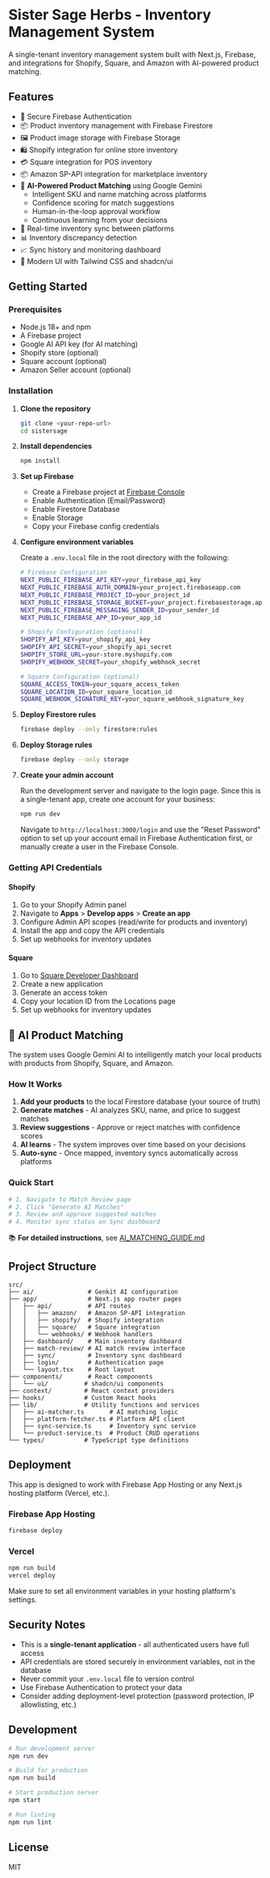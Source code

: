 # Sister Sage Herbs - Inventory Management System

A single-tenant inventory management system built with Next.js, Firebase, and integrations for Shopify, Square, and Amazon with AI-powered product matching.

## Features

- 🔐 Secure Firebase Authentication
- 📦 Product inventory management with Firebase Firestore
- 🖼️ Product image storage with Firebase Storage
- 🛍️ Shopify integration for online store inventory
- 💳 Square integration for POS inventory
- 📦 Amazon SP-API integration for marketplace inventory
- 🤖 **AI-Powered Product Matching** using Google Gemini
  - Intelligent SKU and name matching across platforms
  - Confidence scoring for match suggestions
  - Human-in-the-loop approval workflow
  - Continuous learning from your decisions
- 🔄 Real-time inventory sync between platforms
- 📊 Inventory discrepancy detection
- 📈 Sync history and monitoring dashboard
- 🎨 Modern UI with Tailwind CSS and shadcn/ui

## Getting Started

### Prerequisites

- Node.js 18+ and npm
- A Firebase project
- Google AI API key (for AI matching)
- Shopify store (optional)
- Square account (optional)
- Amazon Seller account (optional)

### Installation

1. **Clone the repository**
   ```bash
   git clone <your-repo-url>
   cd sistersage
   ```

2. **Install dependencies**
   ```bash
   npm install
   ```

3. **Set up Firebase**
   - Create a Firebase project at [Firebase Console](https://console.firebase.google.com/)
   - Enable Authentication (Email/Password)
   - Enable Firestore Database
   - Enable Storage
   - Copy your Firebase config credentials

4. **Configure environment variables**
   
   Create a `.env.local` file in the root directory with the following:
   
   ```bash
   # Firebase Configuration
   NEXT_PUBLIC_FIREBASE_API_KEY=your_firebase_api_key
   NEXT_PUBLIC_FIREBASE_AUTH_DOMAIN=your_project.firebaseapp.com
   NEXT_PUBLIC_FIREBASE_PROJECT_ID=your_project_id
   NEXT_PUBLIC_FIREBASE_STORAGE_BUCKET=your_project.firebasestorage.app
   NEXT_PUBLIC_FIREBASE_MESSAGING_SENDER_ID=your_sender_id
   NEXT_PUBLIC_FIREBASE_APP_ID=your_app_id

   # Shopify Configuration (optional)
   SHOPIFY_API_KEY=your_shopify_api_key
   SHOPIFY_API_SECRET=your_shopify_api_secret
   SHOPIFY_STORE_URL=your-store.myshopify.com
   SHOPIFY_WEBHOOK_SECRET=your_shopify_webhook_secret

   # Square Configuration (optional)
   SQUARE_ACCESS_TOKEN=your_square_access_token
   SQUARE_LOCATION_ID=your_square_location_id
   SQUARE_WEBHOOK_SIGNATURE_KEY=your_square_webhook_signature_key
   ```

5. **Deploy Firestore rules**
   ```bash
   firebase deploy --only firestore:rules
   ```

6. **Deploy Storage rules**
   ```bash
   firebase deploy --only storage
   ```

7. **Create your admin account**
   
   Run the development server and navigate to the login page. Since this is a single-tenant app, create one account for your business:
   
   ```bash
   npm run dev
   ```
   
   Navigate to `http://localhost:3000/login` and use the "Reset Password" option to set up your account email in Firebase Authentication first, or manually create a user in the Firebase Console.

### Getting API Credentials

#### Shopify

1. Go to your Shopify Admin panel
2. Navigate to **Apps** > **Develop apps** > **Create an app**
3. Configure Admin API scopes (read/write for products and inventory)
4. Install the app and copy the API credentials
5. Set up webhooks for inventory updates

#### Square

1. Go to [Square Developer Dashboard](https://developer.squareup.com/)
2. Create a new application
3. Generate an access token
4. Copy your location ID from the Locations page
5. Set up webhooks for inventory updates

## 🤖 AI Product Matching

The system uses Google Gemini AI to intelligently match your local products with products from Shopify, Square, and Amazon.

### How It Works

1. **Add your products** to the local Firestore database (your source of truth)
2. **Generate matches** - AI analyzes SKU, name, and price to suggest matches
3. **Review suggestions** - Approve or reject matches with confidence scores
4. **AI learns** - The system improves over time based on your decisions
5. **Auto-sync** - Once mapped, inventory syncs automatically across platforms

### Quick Start

```bash
# 1. Navigate to Match Review page
# 2. Click "Generate AI Matches"
# 3. Review and approve suggested matches
# 4. Monitor sync status on Sync dashboard
```

📚 **For detailed instructions**, see [AI_MATCHING_GUIDE.md](./AI_MATCHING_GUIDE.md)

## Project Structure

```
src/
├── ai/               # Genkit AI configuration
├── app/              # Next.js app router pages
│   ├── api/          # API routes
│   │   ├── amazon/   # Amazon SP-API integration
│   │   ├── shopify/  # Shopify integration
│   │   ├── square/   # Square integration
│   │   └── webhooks/ # Webhook handlers
│   ├── dashboard/    # Main inventory dashboard
│   ├── match-review/ # AI match review interface
│   ├── sync/         # Inventory sync dashboard
│   ├── login/        # Authentication page
│   └── layout.tsx    # Root layout
├── components/       # React components
│   └── ui/          # shadcn/ui components
├── context/         # React context providers
├── hooks/           # Custom React hooks
├── lib/             # Utility functions and services
│   ├── ai-matcher.ts       # AI matching logic
│   ├── platform-fetcher.ts # Platform API client
│   ├── sync-service.ts     # Inventory sync service
│   └── product-service.ts  # Product CRUD operations
└── types/           # TypeScript type definitions
```

## Deployment

This app is designed to work with Firebase App Hosting or any Next.js hosting platform (Vercel, etc.).

### Firebase App Hosting

```bash
firebase deploy
```

### Vercel

```bash
npm run build
vercel deploy
```

Make sure to set all environment variables in your hosting platform's settings.

## Security Notes

- This is a **single-tenant application** - all authenticated users have full access
- API credentials are stored securely in environment variables, not in the database
- Never commit your `.env.local` file to version control
- Use Firebase Authentication to protect your data
- Consider adding deployment-level protection (password protection, IP allowlisting, etc.)

## Development

```bash
# Run development server
npm run dev

# Build for production
npm run build

# Start production server
npm start

# Run linting
npm run lint
```

## License

MIT
